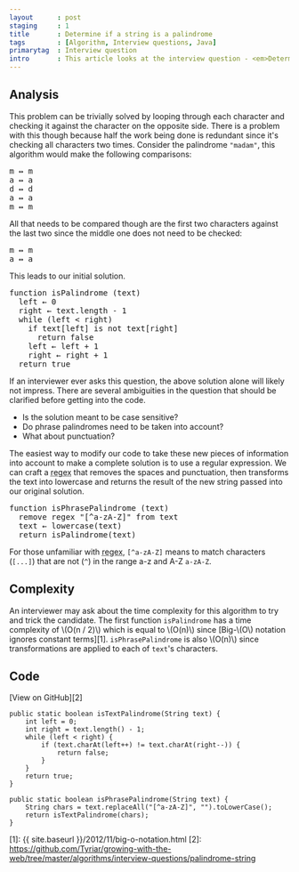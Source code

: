 ```yaml
---
layout      : post
staging     : 1
title       : Determine if a string is a palindrome
tags        : [Algorithm, Interview questions, Java]
primarytag  : Interview question
intro       : This article looks at the interview question - <em>Determine if a string is a palindrome. A palindrome is a piece of text that is spelt the same when reversed.</em>
---
```


## Analysis

This problem can be trivially solved by looping through each character and checking it against the character on the opposite side. There is a problem with this though because half the work being done is redundant since it's checking all characters two times. Consider the palindrome `"madam"`, this algorithm would make the following comparisons:

<pre>m &harr; m
a &harr; a
d &harr; d
a &harr; a
m &harr; m</pre>

All that needs to be compared though are the first two characters against the last two since the middle one does not need to be checked:

<pre>m &harr; m
a &harr; a</pre>

This leads to our initial solution.

<pre>function isPalindrome (text)
  left &larr; 0
  right &larr; text.length - 1
  while (left &lt; right)
    if text[left] is not text[right]
      return false
    left &larr; left + 1
    right &larr; right + 1
  return true</pre>

If an interviewer ever asks this question, the above solution alone will likely not impress. There are several ambiguities in the question that should be clarified before getting into the code. 

- Is the solution meant to be case sensitive?
- Do phrase palindromes need to be taken into account?
- What about punctuation?

The easiest way to modify our code to take these new pieces of information into account to make a complete solution is to use a regular expression. We can craft a <abbr title="Regular Expression">regex</abbr> that removes the spaces and punctuation, then transforms the text into lowercase and returns the result of the new string passed into our original solution.

<pre>function isPhrasePalindrome (text)
  remove regex "[^a-zA-Z]" from text
  text &larr; lowercase(text)
  return isPalindrome(text)</pre>

For those unfamiliar with <abbr title="Regular Expression">regex</abbr>, `[^a-zA-Z]` means to match characters (`[...]`) that are not (`^`) in the range a-z and A-Z `a-zA-Z`.



## Complexity

An interviewer may ask about the time complexity for this algorithm to try and trick the candidate. The first function `isPalindrome` has a time complexity of \\(O(n / 2)\\) which is equal to \\(O(n)\\) since [Big-\\(O\\) notation ignores constant terms][1]. `isPhrasePalindrome` is also \\(O(n)\\) since transformations are applied to each of `text`'s characters.



## Code

[View on GitHub][2]

<!--prettify lang=java-->
    public static boolean isTextPalindrome(String text) {
        int left = 0;
        int right = text.length() - 1;
        while (left < right) {
            if (text.charAt(left++) != text.charAt(right--)) {
                return false;
            }
        }
        return true;
    }

<!--prettify lang=java-->
    public static boolean isPhrasePalindrome(String text) {
        String chars = text.replaceAll("[^a-zA-Z]", "").toLowerCase();
        return isTextPalindrome(chars);
    }



[1]: {{ site.baseurl }}/2012/11/big-o-notation.html
[2]: https://github.com/Tyriar/growing-with-the-web/tree/master/algorithms/interview-questions/palindrome-string
